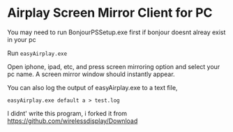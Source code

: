# Airplay Screen Mirror Client for PC

You may need to run BonjourPSSetup.exe first if bonjour doesnt alreay exist in your pc

Run `easyAirplay.exe`

Open iphone, ipad, etc, and press screen mirroring option and select your pc name. A screen mirror window should instantly appear.

You can also log the output of easyAirplay.exe to a text file,

`easyAirplay.exe default a > test.log`


I didnt' write this program, i forked it from https://github.com/wirelessdisplay/Download

